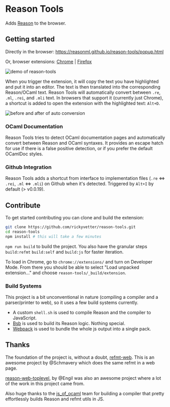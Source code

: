 # Reason Tools

Adds [Reason](http://reasonml.github.io/) to the browser.

## Getting started

Directly in the browser: https://reasonml.github.io/reason-tools/popup.html

Or, browser extensions: [Chrome](https://chrome.google.com/webstore/detail/reason-tools/kmdelnjbembbiodplmhgfjpecibfhadd) | [Firefox](https://addons.mozilla.org/en-US/firefox/addon/reason-tools/)

![demo of reason-tools](https://raw.githubusercontent.com/rickyvetter/reason-tools/master/assets/demo.gif)

When you trigger the extension, it will copy the text you have highlighted and put it into an editor. The text is then translated into the corresponding Reason/OCaml text. Reason Tools will automatically convert between `.re`, `.ml`, `.rei`, and `.mli` text. In browsers that support it (currently just Chrome), a shortcut is added to open the extension with the highlighted text: `Alt+D`.

![before and after of auto conversion](https://cloud.githubusercontent.com/assets/1909539/21284240/f5828a68-c3ca-11e6-9e29-13cf1a4f05fa.png)

### OCaml Documentation

Reason Tools tries to detect OCaml documentation pages and automatically convert between Reason and OCaml syntaxes. It provides an escape hatch for use if there is a false positive detection, or if you prefer the default OCamlDoc styles.

### Github Integration

Reason Tools adds a shortcut from interface to implementation files (`.re` <=> `.rei`, `.ml` <=> `.mli`) on Github when it's detected. Triggered by `Alt+I` by default (> v0.0.19).

## Contribute

To get started contributing you can clone and build the extension:

```sh
git clone https://github.com/rickyvetter/reason-tools.git
cd reason-tools
npm install # this will take a few minutes
```

`npm run build` to build the project. You also have the granular steps `build:refmt` `build:self` and `build:js` for faster iteration.

To load in Chrome, go to `chrome://extensions/` and turn on Developer Mode. From there you should be able to select "Load unpacked extension..." and choose `reason-tools/_build/extension`.

### Build Systems

This project is a bit unconventional in nature (compiling a compiler and a parser/printer to web), so it uses a few build systems currently.

- A custom `shell.sh` is used to compile Reason and the compiler to JavaScript.
- [Bsb](http://bucklescript.github.io/bucklescript/Manual.html#_build_system_support) is used to build its Reason logic. Nothing special.
- [Webpack](http://webpack.github.io/) is used to bundle the whole js output into a single pack.

## Thanks

The foundation of the project is, without a doubt, [refmt-web](https://github.com/Schmavery/refmt-web). This is an awesome project by @Schmavery which does the same refmt in a web page.

[reason-web-toplevel](https://github.com/Engil/reason-web-toplevel), by @Engil was also an awesome project where a lot of the work in this project came from.

Also huge thanks to the [js_of_ocaml](https://github.com/ocsigen/js_of_ocaml) team for building a compiler that pretty effortlessly builds Reason and refmt utils in JS.
